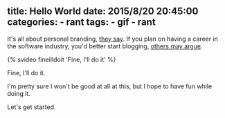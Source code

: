 title: Hello World
date: 2015/8/20 20:45:00
categories:
    - rant
tags:
    - gif
    - rant
---
It's all about personal branding, [they say](http://chase-seibert.github.io/blog/2014/08/01/why-blogging.html). If you plan on having a career in the software industry, you'd better start blogging, [others may argue](http://emptysqua.re/blog/write-an-excellent-programming-blog/). 
<!-- more -->

{% svideo fineilldoit 'Fine, I'll do it' %}

Fine, I'll do it.

I'm pretty sure I won't be good at all at this, but I hope to have fun while doing it.

Let's get started.
